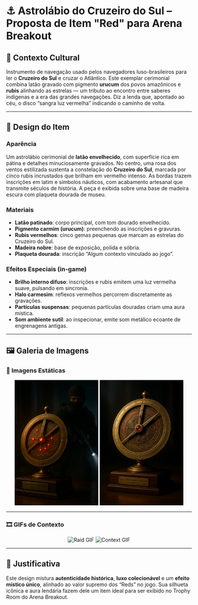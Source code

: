 # ⚓ Astrolábio do Cruzeiro do Sul – Proposta de Item "Red" para Arena Breakout

## 📖 Contexto Cultural

Instrumento de navegação usado pelos navegadores luso-brasileiros para ler o **Cruzeiro do Sul** e cruzar o Atlântico. Este exemplar cerimonial combina latão gravado com pigmento **urucum** dos povos amazônicos e **rubis** alinhando as estrelas — um tributo ao encontro entre saberes indígenas e a era das grandes navegações. Diz a lenda que, apontado ao céu, o disco “sangra luz vermelha” indicando o caminho de volta.

---

## 🎨 Design do Item

### Aparência

Um astrolábio cerimonial de **latão envelhecido**, com superfície rica em pátina e detalhes minuciosamente gravados. No centro, uma rosa dos ventos estilizada sustenta a constelação do **Cruzeiro do Sul**, marcada por cinco rubis incrustados que brilham em vermelho intenso. As bordas trazem inscrições em latim e símbolos náuticos, com acabamento artesanal que transmite séculos de história. A peça é exibida sobre uma base de madeira escura com plaqueta dourada de museu.

### Materiais

* **Latão patinado**: corpo principal, com tom dourado envelhecido.
* **Pigmento carmim (urucum)**: preenchendo as inscrições e gravuras.
* **Rubis vermelhos**: cinco gemas pequenas que marcam as estrelas do Cruzeiro do Sul.
* **Madeira nobre**: base de exposição, polida e sóbria.
* **Plaqueta dourada**: inscrição “Algum contexto vinculado ao jogo”.

### Efeitos Especiais (in-game)

* **Brilho interno difuso**: inscrições e rubis emitem uma luz vermelha suave, pulsando em sincronia.
* **Halo carmesim**: reflexos vermelhos percorrem discretamente as gravações.
* **Partículas suspensas**: pequenas partículas douradas criam uma aura mística.
* **Som ambiente sutil**: ao inspecionar, emite som metálico ecoante de engrenagens antigas.

---

## 🖼️ Galeria de Imagens

### 📌 Imagens Estáticas

<p align="center">
  <img src="assault_shot.png" alt="Side Angle" width="45%"/>
  <img src="hero_shot.png" alt="Hero Shot" width="45%"/>
</p>

---

### 🎞️ GIFs de Contexto

<p align="center">
  <img src="A_cinematic_realistic_202510031119.gif" alt="Raid GIF" width="45%"/>
  <img src="A_cinematic_realistic_202510031135.gif" alt="Context GIF" width="45%"/>
</p>

---

## 🚀 Justificativa

Este design mistura **autenticidade histórica**, **luxo colecionável** e um **efeito místico único**, alinhado ao valor supremo dos “Reds” no jogo. Sua silhueta icônica e aura lendária fazem dele um item ideal para ser exibido no Trophy Room do Arena Breakout.
